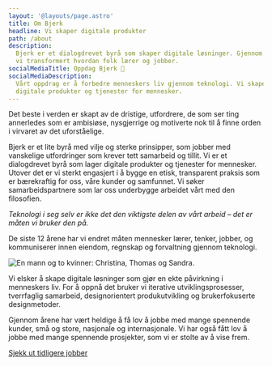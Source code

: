 ```yaml
---
layout: '@layouts/page.astro'
title: Om Bjerk
headline: Vi skaper digitale produkter
path: /about
description:
  Bjerk er et dialogdrevet byrå som skaper digitale løsninger. Gjennom 14 år har
  vi transformert hvordan folk lærer og jobber.
socialMediaTitle: Oppdag Bjerk 🌳
socialMediaDescription:
  Vårt oppdrag er å forbedre menneskers liv gjennom teknologi. Vi skaper
  digitale produkter og tjenester for mennesker.
---
```


Det beste i verden er skapt av de dristige, utfordrere, de som ser ting
annerledes som er ambisiøse, nysgjerrige og motiverte nok til å finne orden i
virvaret av det uforståelige.

Bjerk er et lite byrå med vilje og sterke prinsipper, som jobber med vanskelige
utfordringer som krever tett samarbeid og tillit. Vi er et dialogdrevet byrå som
lager digitale produkter og tjenester for mennesker. Utover det er vi sterkt
engasjert i å bygge en etisk, transparent praksis som er bærekraftig for oss,
våre kunder og samfunnet. Vi søker samarbeidspartnere som lar oss underbygge
arbeidet vårt med den filosofien.

_Teknologi i seg selv er ikke det den viktigste delen av vårt arbeid – det er
måten vi bruker den på._

De siste 12 årene har vi endret måten mennesker lærer, tenker, jobber, og
kommuniserer innen eiendom, regnskap og forvaltning gjennom teknologi.

<!-- [Lær om hvordan vi jobber](/about/principles) -->

![En mann og to kvinner: Christina, Thomas og Sandra.](@assets/about-bjerk.jpg 'Fra venstre: Christina, Thomas og Sandra.')

Vi elsker å skape digitale løsninger som gjør en ekte påvirkning i menneskers
liv. For å oppnå det bruker vi iterative utviklingsprosesser, tverrfaglig
samarbeid, designorientert produkutvikling og brukerfokuserte designmetoder.

Gjennom årene har vært heldige å få lov å jobbe med mange spennende kunder, små
og store, nasjonale og internasjonale. Vi har også fått lov å jobbe med mange
spennende prosjekter, som vi er stolte av å vise frem.

[Sjekk ut tidligere jobber](/work)
